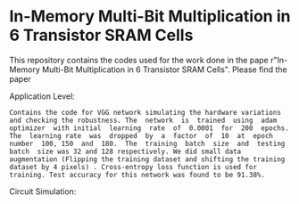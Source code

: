 # In-Memory Multi-Bit Multiplication in 6 Transistor SRAM Cells

This repository contains the codes used for the work done in the pape r"In-Memory Multi-Bit Multiplication in 6 Transistor SRAM Cells". 
Please find the paper 

Application Level:

    Contains the code for VGG network simulating the hardware variations and checking the robustness. The  network  is  trained  using  adam  optimizer  with initial  learning  rate  of  0.0001  for  200  epochs.  The  learning rate  was  dropped  by  a  factor  of  10  at  epoch  number  100, 150  and  180.  The  training  batch  size  and  testing  batch  size was 32 and 128 respectively. We did small data augmentation (Flipping the training dataset and shifting the training dataset by 4 pixels) . Cross-entropy loss function is used for training. Test accuracy for this network was found to be 91.38%.

Circuit Simulation:


